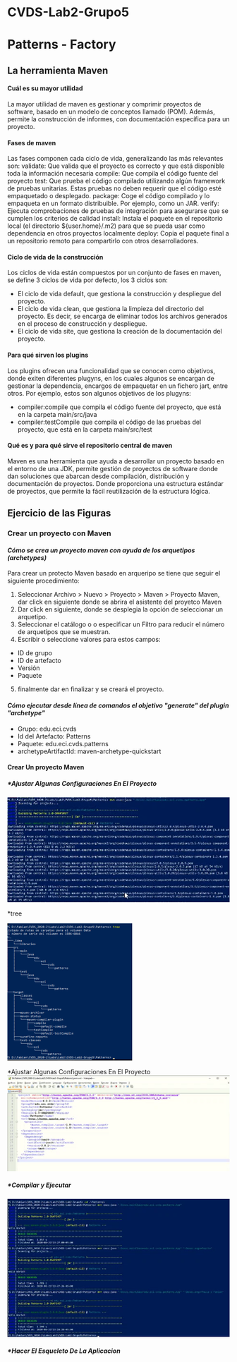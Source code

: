 # CVDS-Lab2-Grupo5
# Patterns - Factory

## La herramienta Maven

#### Cuál es su mayor utilidad
La mayor utilidad de maven es gestionar y comprimir proyectos de software, basado en un modelo de conceptos llamado (POM). Además, permite la construcción de informes, con documentación específica para un proyecto. 

#### Fases de maven

Las fases componen cada ciclo de vida, generalizando las más relevantes son:
validate: Que valida que el proyecto es correcto y que está disponible toda la información necesaria
compile: Que compila el código fuente del proyecto
test: Que prueba el código compilado utilizando algún framework de pruebas unitarias. Estas pruebas no deben requerir que el código esté empaquetado o desplegado.
package: Coge el código compilado y lo empaqueta en un formato distribuible. Por ejemplo, como un JAR.
verify: Ejecuta comprobaciones de pruebas de integración para asegurarse que se cumplen los criterios de calidad
install: Instala el paquete en el repositorio local (el directorio ${user.home}/.m2) para que se pueda usar como dependencia en otros proyectos localmente
deploy: Copia el paquete final a un repositorio remoto para compartirlo con otros desarrolladores.

#### Ciclo de vida de la construcción

Los ciclos de vida están compuestos por un conjunto de fases en maven, se define 3 ciclos de vida por defecto, los 3 ciclos son: 

* El ciclo de vida default, que gestiona la construcción y despliegue del proyecto.
* El ciclo de vida clean, que gestiona la limpieza del directorio del proyecto. Es decir, se encarga de eliminar todos los archivos generados en el proceso de construcción y      despliegue.
* El ciclo de vida site, que gestiona la creación de la documentación del proyecto.

#### Para qué sirven los plugins

Los plugins ofrecen una funcionalidad que se conocen como objetivos, donde exiten diferentes plugyns, en los cuales algunos se encargan de gestionar la dependencia, encargos de empaquetar en un fichero jart, entre otros. Por ejemplo, estos son algunos objetivos de los plugyns:
* compiler:compile que compila el código fuente del proyecto, que está en la carpeta main/src/java
* compiler:testCompile que compila el código de las pruebas del proyecto, que está en la carpeta main/src/test

#### Qué es y para qué sirve el repositorio central de maven
Maven es una herramienta que ayuda a desarrollar un proyecto basado en el entorno de una JDK, permite gestión de proyectos de software donde dan soluciones que abarcan desde compilación, distribución y documentación de proyectos. Donde proporciona una estructura estándar de proyectos, que permite la fácil reutilización de la estructura lógica.

## Ejercicio de las Figuras

### Crear un proyecto con Maven
#### *Cómo se crea un proyecto maven con ayuda de los arquetipos (archetypes)*

Para crear un protecto Maven basado en arqueripo se tiene que seguir el siguiente procedimiento:

1. Seleccionar Archivo > Nuevo > Proyecto > Maven > Proyecto Maven, dar click en siguiente donde se abrira el asistente del proyetco Maven
2. Dar click en siguiente, donde se desplegia la opción de seleccionar un arquetipo.
3. Seleccionar el catálogo o o especificar un Filtro para reducir el número de arquetipos que se muestran.
4. Escribir o seleccione valores para estos campos:
  - ID de grupo
  - ID de artefacto
  - Versión
  - Paquete
5. finalmente dar en finalizar y se creará el proyecto. 

#### *Cómo ejecutar desde línea de comandos el objetivo "generate" del plugin "archetype"*
- Grupo: edu.eci.cvds
- Id del Artefacto: Patterns
- Paquete: edu.eci.cvds.patterns
- archetypeArtifactId: maven-archetype-quickstart

#### Crear Un proyecto Maven

##### *Ajustar Algunas Configuraciones En El Proyecto

![texto cualquiera por si no carga la imagen](https://github.com/PaulaSanchez810/CVDS-Lab2-Grupo5/blob/master/compilar%20y%20Ejecutar1.png)

*tree

![texto cualquiera por si no carga la imagen](https://github.com/PaulaSanchez810/CVDS-Lab2-Grupo5/blob/master/tree.png)


*Ajustar Algunas Configuraciones En El Proyecto
![texto cualquiera por si no carga la imagen](https://github.com/PaulaSanchez810/CVDS-Lab2-Grupo5/blob/master/pom.png)

##### *Compilar y Ejecutar

![texto cualquiera por si no carga la imagen](https://github.com/PaulaSanchez810/CVDS-Lab2-Grupo5/blob/master/compilar%20y%20Ejecutar2.png)

##### *Hacer El Esqueleto De La Aplicacion










